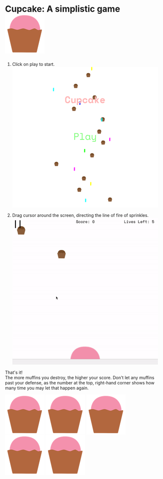 # Cupcake: A simplistic game ![cupcake](cupcake2.png)

1. Click on play to start.  
![step1](step1.png)

2. Drag cursor around the screen, directing the line of fire of sprinkles.  
![step2gif](step2.gif)

That's it!  
The more muffins you destroy, the higher your score. Don't let any muffins past your defense, as the number at the top, right-hand corner shows how many time you may let that happen again.

![cupcake](cupcake2.png) ![cupcake](cupcake2.png) ![cupcake](cupcake2.png) ![cupcake](cupcake2.png) ![cupcake](cupcake2.png)

